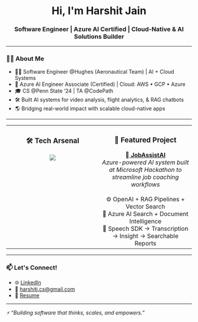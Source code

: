 <h1 align="center">Hi, I'm Harshit Jain</h1>
<h3 align="center">Software Engineer | Azure AI Certified | Cloud-Native & AI Solutions Builder</h3>

---

### 🧑‍💻 About Me
- 👨‍💻 Software Engineer @Hughes (Aeronautical Team) | AI + Cloud Systems
- 🧠 Azure AI Engineer Associate (Certified) | Cloud: AWS • GCP • Azure
- 🎓 CS @Penn State ‘24 | TA @CodePath
- 🛠️ Built AI systems for video analysis, flight analytics, & RAG chatbots
- 🌎 Bridging real-world impact with scalable cloud-native apps

---
<table style="border: none;">
  <tr>
    <!-- Tech Arsenal -->
    <td width="50%" valign="top" align="center" style="border: none;">
      <h3>🛠️ Tech Arsenal</h3>
      <img src="https://skillicons.dev/icons?i=python,java,cpp,js,ts,react,nextjs,nodejs,aws,azure,gcp,docker,graphql,postgresql,jenkins,git,linux"/>
    </td>
    <!-- Featured Project -->
    <td width="50%" valign="top" align="center" style="border: none;">
      <h3>📌 Featured Project</h3>
      💼<a href="https://github.com/harshitjain17/JobAssistAI" target="_blank"><strong> JobAssistAI</strong></a><br>
      <em>Azure-powered AI system built at Microsoft Hackathon to streamline job coaching workflows</em><br><br>
      ⚙️ OpenAI + RAG Pipelines + Vector Search<br>
      🧠 Azure AI Search + Document Intelligence<br>
      🎤 Speech SDK → Transcription → Insight → Searchable Reports
    </td>
  </tr>
</table>

---

### 📫 Let's Connect!
- 🌐 [LinkedIn](https://www.linkedin.com/in/harshitjain17)
- 📩 [harshitj.cs@gmail.com](harshitj.cs@gmail.com)
- 💼 [Resume](https://github.com/harshitjain17/Resume/blob/master/harshit_jain_resume.pdf)

---

_⚡ “Building software that thinks, scales, and empowers.”_
